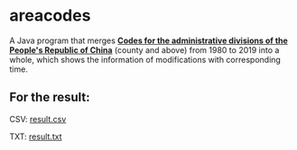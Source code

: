 # areacodes
A Java program that merges **[Codes for the administrative divisions of the People's Republic of China][1]** (county and above) from 1980 to 2019 into a whole,
which shows the information of modifications with corresponding time.

## For the result:

CSV: [result.csv][3]

TXT: [result.txt][2]

[1]: http://www.mca.gov.cn/article/sj/xzqh/ "中华人民共和国行政区划代码"
[2]: https://github.com/yescallop/areacodes/raw/master/result.txt
[3]: https://github.com/yescallop/areacodes/raw/master/result.csv
